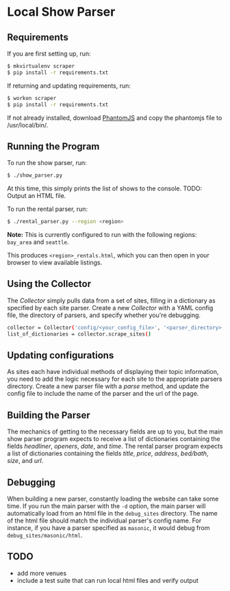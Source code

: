 Local Show Parser
=================

Requirements
------------

If you are first setting up, run: 

```bash
$ mkvirtualenv scraper
$ pip install -r requirements.txt
```

If returning and updating requirements, run:

```bash
$ workon scraper
$ pip install -r requirements.txt
```

If not already installed, download [PhantomJS](http://phantomjs.org/download.html) and copy the phantomjs file to /usr/local/bin/. 

Running the Program
-------------------

To run the show parser, run:

```bash
$ ./show_parser.py
```

At this time, this simply prints the list of shows to the console. TODO: Output an HTML file.

To run the rental parser, run:

```bash
$ ./rental_parser.py --region <region>
```

**Note:** This is currently configured to run with the following regions: `bay_area` and `seattle`.

This produces `<region>_rentals.html`, which you can then open in your browser to view available listings.

Using the Collector
-------------------

The *Collector* simply pulls data from a set of sites, filling in a dictionary as specified by each site parser. Create a new *Collector* with a YAML config file, the directory of parsers, and specify whether you're debugging.

```bash
collector = Collector('config/<your_config_file>', '<parser_directory>', <True|False>)
list_of_dictionaries = collector.scrape_sites()
```

Updating configurations
-----------------------

As sites each have individual methods of displaying their topic information, you need to add the logic necessary for each site to the appropriate parsers directory. Create a new parser file with a *parse* method, and update the config file to include the name of the parser and the url of the page.

Building the Parser
-------------------

The mechanics of getting to the necessary fields are up to you, but the main show parser program expects to receive a list of dictionaries containing the fields *headliner*, *openers*, *date*, and *time*. The rental parser program expects a list of dictionaries containing the fields *title*, *price*, *address*, *bed/bath*, *size*, and *url*. 

Debugging
---------

When building a new parser, constantly loading the website can take some time. If you run the main parser with the `-d` option, the main parser will automatically load from an html file in the `debug_sites` directory. The name of the html file should match the individual parser's config name. For instance, if you have a parser specified as `masonic`, it would debug from `debug_sites/masonic/html`.

TODO
----

-	add more venues
-	include a test suite that can run local html files and verify output
